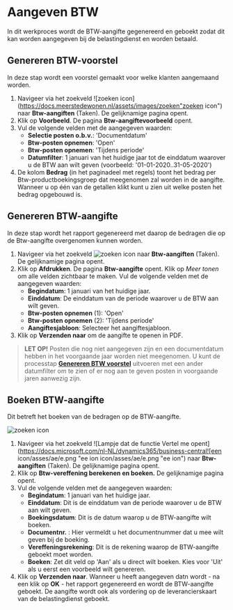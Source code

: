 # Aangeven BTW

In dit werkproces wordt de BTW-aangifte gegenereerd en geboekt zodat dit kan worden aangegeven bij de belastingdienst en worden betaald.

## Genereren BTW-voorstel

In deze stap wordt een voorstel gemaakt voor welke klanten aangemaand worden. 

1. Navigeer via het zoekveld ![zoeken icon](https://docs.meerstedewonen.nl/assets/images/zoeken"zoeken icon") naar **Btw-aangiften** (Taken). De gelijknamige pagina opent. 
2. Klik op **Voorbeeld**. De pagina **Btw-aangiftevoorbeeld** opent. 
3. Vul de volgende velden met de aangegeven waarden:
	-	**Selectie posten o.b.v.**: 'Documentdatum'
	-	**Btw-posten opnemen**: 'Open'
	-	**Btw-posten opnemen**: 'Tijdens periode'
	-	**Datumfilter**: 1 januari van het huidige jaar tot de einddatum waarover u de BTW aan wilt geven (voorbeeld: '01-01-2020..31-05-2020')
4. De kolom **Bedrag** (in het paginadeel met regels) 	toont het bedrag per Btw-productboekingsgroep dat meegenomen zal worden in de aangifte. Wanneer u op één van de getallen klikt kunt u zien uit welke posten het bedrag opgebouwd is. 

## Genereren BTW-aangifte

In deze stap wordt het rapport gegenereerd met daarop de bedragen die op de Btw-aangifte overgenomen kunnen worden.

1. Navigeer via het zoekveld ![zoeken icon](https://docs.meerstedewonen.nl/assets/images/zoeken.png "zoeken icon") naar **Btw-aangiften** (Taken). De gelijknamige pagina opent. 
2. Klik op **Afdrukken**. De pagina **Btw-aangifte** opent. Klik op *Meer tonen* om alle velden zichtbaar te maken. Vul de volgende velden met de aangegeven waarden:
	- **Begindatum**: 1 januari van het huidige jaar.
	- **Einddatum**: De einddatum van de periode waarover u de BTW aan wilt geven. 
	-	**Btw-posten opnemen** (1): 'Open'
	-	**Btw-posten opnemen** (2): 'Tijdens periode'
	-	**Aangiftesjabloon**: Selecteer het aangiftesjabloon.
3. Klik op **Verzenden naar** om de aangifte te openen in PDF.
>**LET OP!** Posten die nog niet aangegeven zijn en een documentdatum hebben in het voorgaande jaar worden niet meegenomen. U kunt de processtap  **[Genereren BTW voorstel](#genereren-btw-voorstel)** uitvoeren met een ander datumfilter om te zien of er nog aan te geven posten in voorgaande jaren aanwezig zijn. 

## Boeken BTW-aangifte

Dit betreft het boeken van de bedragen op de BTW-aangifte.


![zoeken icon](/assets/images/zoeken.png "zoeken icon")
1. Navigeer via het zoekveld ![Lampje dat de functie Vertel me opent](https://docs.microsoft.com/nl-NL/dynamics365/business-central![een icon/asses/ae/e.png "ee ion icon/asses/ae/e.png "ee ion") naar **Btw-aangiften** (Taken). De gelijknamige pagina opent. 
2. Klik op **Btw-vereffening berekenen en boeken.** De gelijknamige pagina opent. 
3. Vul de volgende velden met de aangegeven waarden: 
 	- **Begindatum**: 1 januari van het huidige jaar.
	- **Einddatum**: Dit is de einddatum van de periode waarover u de BTW aan wilt geven. 
	- **Boekingsdatum**: Dit is de datum waarop u de BTW-aangifte wilt boeken. 
	-  **Documentnr.** : Hier vermeldt u het documentnummer dat u mee wilt geven bij de boeking. 
	- **Vereffeningsrekening**: Dit is de rekening waarop de BTW-aangifte geboekt moet worden. 
	- **Boeken**: Zet dit veld op 'Aan' als u direct wilt boeken.  Kies voor 'Uit' als u eerst een voorbeeld wilt genereren.
4. Klik op **Verzenden naar**. Wanneer u heeft aangegeven datn wordt - na een klik op **OK** - het rapport gegenereerd en wordt de BTW-aangifte geboekt. De aangifte wordt ook als vordering op de leverancierskaart van de belastingdienst geboekt. 
<!--stackedit_data:
eyJoaXN0b3J5IjpbMTM1MDkzNDAwMiwtMTA0OTM4NDM2NSwxNT
gyNjMxMjI1LC0xOTUzNzI0NDk0LDE0NjYxNDYyNjYsLTE1MzM0
MjU3MTksLTI1MTE1NzI5MSwxMjU5MTczMTMxLC03Nzc0NzQ2Mz
UsLTkwODcxOTU4NywtNDkzMjkxOTM3LDE3ODg5NzY0MTYsLTE2
NTk5MTEyNDQsLTQ3MTY3NzIxNiwtNDUwODkyOTM0LDEwNzc2NT
M4NDJdfQ==
-->